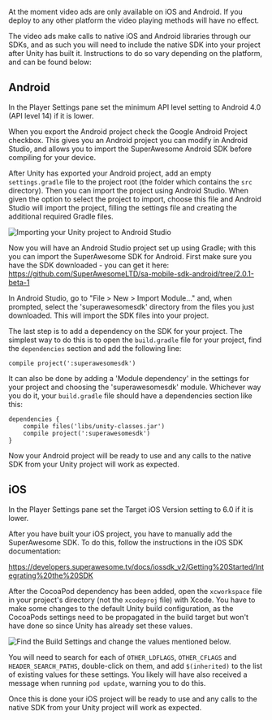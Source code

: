 At the moment video ads are only available on iOS and Android. If you deploy to any other platform the video playing methods will have no effect.

The video ads make calls to native iOS and Android libraries through our SDKs, and as such you will need to include the native SDK into your project after Unity has built it. Instructions to do so vary depending on the platform, and can be found below: 

Android
-------
In the Player Settings pane set the minimum API level setting to Android 4.0 (API level 14) if it is lower.

When you export the Android project check the Google Android Project checkbox. This gives you an Android project you can modify in Android Studio, and allows you to import the SuperAwesome Android SDK before compiling for your device.

After Unity has exported your Android project, add an empty `settings.gradle` file to the project root (the folder which contains the `src` directory). Then you can import the project using Android Studio. When given the option to select the project to import, choose this file and Android Studio will import the project, filling the settings file and creating the additional required Gradle files.

![](img/import_project.png "Importing your Unity project to Android Studio")

Now you will have an Android Studio project set up using Gradle; with this you can import the SuperAwesome SDK for Android. First make sure you have the SDK downloaded - you can get it here: https://github.com/SuperAwesomeLTD/sa-mobile-sdk-android/tree/2.0.1-beta-1

In Android Studio, go to "File > New > Import Module..." and, when prompted, select the 'superawesomesdk' directory from the files you just downloaded. This will import the SDK files into your project.

The last step is to add a dependency on the SDK for your project. The simplest way to do this is to open the `build.gradle` file for your project, find the `dependencies` section and add the following line:
```
compile project(':superawesomesdk')
```

It can also be done by adding a 'Module dependency' in the settings for your project and choosing the 'superawesomesdk' module. Whichever way you do it, your `build.gradle` file should have a dependencies section like this:
```
dependencies {
    compile files('libs/unity-classes.jar')
    compile project(':superawesomesdk')
}
```

Now your Android project will be ready to use and any calls to the native SDK from your Unity project will work as expected.


iOS
---
In the Player Settings pane set the Target iOS Version setting to 6.0 if it is lower.

After you have built your iOS project, you have to manually add the SuperAwesome SDK. To do this, follow the instructions in the iOS SDK documentation:

https://developers.superawesome.tv/docs/iossdk_v2/Getting%20Started/Integrating%20the%20SDK

After the CocoaPod dependency has been added, open the `xcworkspace` file in your project's directory (not the `xcodeproj` file) with Xcode. You have to make some changes to the default Unity build configuration, as the CocoaPods settings need to be propagated in the build target but won't have done so since Unity has already set these values.

![](img/xcode_build_settings.png "Find the Build Settings and change the values mentioned below.")

You will need to search for each of `OTHER_LDFLAGS`, `OTHER_CFLAGS` and `HEADER_SEARCH_PATHS`, double-click on them, and add `$(inherited)` to the list of existing values for these settings. You likely will have also received a message when running `pod update`, warning you to do this.

Once this is done your iOS project will be ready to use and any calls to the native SDK from your Unity project will work as expected.

